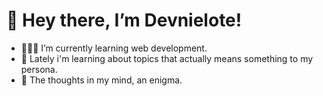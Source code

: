 # 👋 Hey there, I’m Devnielote! 
- 👨🏻‍💻 I’m currently learning web development.
- 🐢 Lately i'm learning about topics that actually means something to my persona.
- 🥛 The thoughts in my mind, an enigma.
<!---
Devnielote/Devnielote is a ✨ special ✨ repository because its `README.md` (this file) appears on your GitHub profile.
You can click the Preview link to take a look at your changes.
--->
